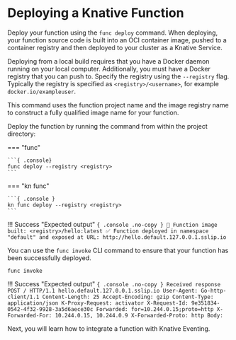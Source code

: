 # Deploying a Knative Function

Deploy your function using the `func deploy` command. When deploying, your
function source code is built into an OCI container image, pushed to a
container registry and then deployed to your cluster as a Knative Service.

Deploying from a local build requires that you have a Docker daemon running
on your local computer. Additionally, you must have a Docker registry that you
can push to. Specify the registry using the `--registry` flag. Typically the
registry is specified as `<registry>/<username>`, for example
`docker.io/exampleuser`.

This command uses the function project name and the image registry name to
construct a fully qualified image name for your function.

Deploy the function by running the command from within the project directory:

=== "func"

    ```{ .console}
    func deploy --registry <registry>
    ```

=== "kn func"

    ```{ .console }
    kn func deploy --registry <registry>
    ```

!!! Success "Expected output"
    ```{ .console .no-copy }
        🙌 Function image built: <registry>/hello:latest
        ✅ Function deployed in namespace "default" and exposed at URL:
        http://hello.default.127.0.0.1.sslip.io
    ```

You can use the `func invoke` CLI command to ensure that your function has been
successfully deployed.

```{ .console }
func invoke
```

!!! Success "Expected output"
    ```{ .console .no-copy }
    Received response
    POST / HTTP/1.1 hello.default.127.0.0.1.sslip.io
      User-Agent: Go-http-client/1.1
      Content-Length: 25
      Accept-Encoding: gzip
      Content-Type: application/json
      K-Proxy-Request: activator
      X-Request-Id: 9e351834-0542-4f32-9928-3a5d6aece30c
      Forwarded: for=10.244.0.15;proto=http
      X-Forwarded-For: 10.244.0.15, 10.244.0.9
      X-Forwarded-Proto: http
    Body:
    ```

Next, you will learn how to integrate a function with Knative Eventing.
